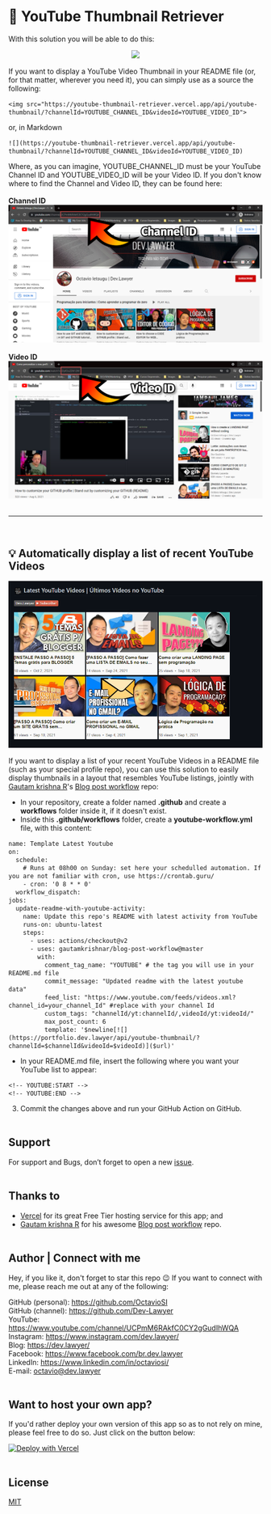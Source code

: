 # 🎥 YouTube Thumbnail Retriever
With this solution you will be able to do this:
<center>

![](https://youtube-thumbnail-retriever.vercel.app/api/youtube-thumbnail/?channelId=UCPmM6RAkfC0CY2gGudIhWQA&videoId=ibvWdC2mm30)

</center>

If you want to display a YouTube Video Thumbnail in your README file (or, for that matter, wherever you need it), you can simply use as a source the following:

```
<img src="https://youtube-thumbnail-retriever.vercel.app/api/youtube-thumbnail/?channelId=YOUTUBE_CHANNEL_ID&videoId=YOUTUBE_VIDEO_ID">
```
or, in Markdown
```
![](https://youtube-thumbnail-retriever.vercel.app/api/youtube-thumbnail/?channelId=YOUTUBE_CHANNEL_ID&videoId=YOUTUBE_VIDEO_ID)
```

Where, as you can imagine, YOUTUBE_CHANNEL_ID must be your YouTube Channel ID and YOUTUBE_VIDEO_ID will be your Video ID. If you don't know where to find the Channel and Video ID, they can be found here:
<br /><br />
**Channel ID**
![YouTube Thumbnail Retriever Screenshot](./modules/youtube-thumbnail/assets/ChannelID.png)
<br /><br />
**Video ID**
![YouTube Thumbnail Retriever Screenshot](./modules/youtube-thumbnail/assets/VideoID.png)
<br /><br />

---

<br />

## 💡 Automatically display a list of recent YouTube Videos

![YouTube Thumbnail Retriever Screenshot](./modules/youtube-thumbnail/assets/screenshot-youtube-thumbnail-retriever.png)

If you want to display a list of your recent YouTube Videos in a README file (such as your special profile repo), you can use this solution to easily display thumbnails in a layout that resembles YouTube listings, jointly with [Gautam krishna R](https://github.com/gautamkrishnar)'s [Blog post workflow](https://github.com/gautamkrishnar/blog-post-workflow) repo:

- In your repository, create a folder named **.github** and create a **workflows** folder inside it, if it doesn't exist.
- Inside this **.github/workflows** folder, create a **youtube-workflow.yml** file, with this content:

```
name: Template Latest Youtube
on:
  schedule:
    # Runs at 08h00 on Sunday: set here your schedulled automation. If you are not familiar with cron, use https://crontab.guru/
    - cron: '0 8 * * 0'
  workflow_dispatch:
jobs:
  update-readme-with-youtube-activity:
    name: Update this repo's README with latest activity from YouTube
    runs-on: ubuntu-latest
    steps:
      - uses: actions/checkout@v2
      - uses: gautamkrishnar/blog-post-workflow@master
        with:
          comment_tag_name: "YOUTUBE" # the tag you will use in your README.md file
          commit_message: "Updated readme with the latest youtube data"
          feed_list: "https://www.youtube.com/feeds/videos.xml?channel_id=your_channel_Id" #replace with your channel Id 
          custom_tags: "channelId/yt:channelId/,videoId/yt:videoId/"
          max_post_count: 6
          template: '$newline[![](https://portfolio.dev.lawyer/api/youtube-thumbnail/?channelId=$channelId&videoId=$videoId)]($url)'
```
- In your README.md file, insert the following where you want your YouTube list to appear:
```
<!-- YOUTUBE:START -->
<!-- YOUTUBE:END -->
```

3. Commit the changes above and run your GitHub Action on GitHub. 
<br /><br />
## Support

For support and Bugs, don’t forget to open a new [issue](https://github.com/Dev-Lawyer/youtube-thumbnail-retriever/issues/new).
<br /><br />  
## Thanks to

 - [Vercel](https://vercel.com/) for its great Free Tier hosting service for this app; and
 - [Gautam krishna R](https://github.com/gautamkrishnar) for his awesome [Blog post workflow](https://github.com/gautamkrishnar/blog-post-workflow) repo.
<br /><br /> 
## Author | Connect with me
Hey, if you like it, don't forget to star this repo 😉 If you want to connect with me, please reach me out at any of the following:

GitHub (personal): https://github.com/OctavioSI<br/>
GitHub (channel): https://github.com/Dev-Lawyer<br/>
YouTube: https://www.youtube.com/channel/UCPmM6RAkfC0CY2gGudIhWQA<br/>
Instagram: https://www.instagram.com/dev.lawyer/<br/>
Blog: https://dev.lawyer/<br/>
Facebook: https://www.facebook.com/br.dev.lawyer<br/>
LinkedIn: https://www.linkedin.com/in/octaviosi/<br/>
E-mail: [octavio@dev.lawyer](mailto:octavio@dev.lawyer)
<br /><br />  
## Want to host your own app?

If you'd rather deploy your own version of this app so as to not rely on mine, please feel free to do so. Just click on the button below:

[![Deploy with Vercel](https://vercel.com/button)](https://vercel.com/new/clone?repository-url=https%3A%2F%2Fgithub.com%2FDev-Lawyer%2Fyoutube-thumbnail-retriever)
<br /><br />
## License

[MIT](https://choosealicense.com/licenses/mit/)